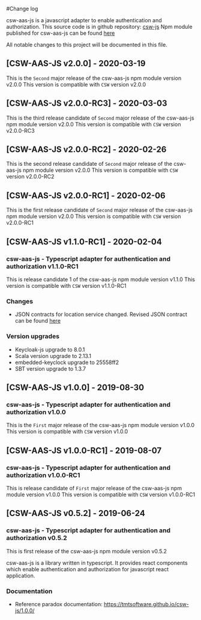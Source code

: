 #Change log

csw-aas-js is a javascript adapter to enable authentication and authorization. 
This source code is in github repository: [csw-js](https://github.com/tmtsoftware/csw-js)
Npm module published for csw-aas-js can be found [here](https://www.npmjs.com/package/csw-aas-js)

All notable changes to this project will be documented in this file.

## [CSW-AAS-JS v2.0.0] - 2020-03-19

This is the `Second` major release of the csw-aas-js npm module version v2.0.0
This version is compatible with `CSW` version v2.0.0

## [CSW-AAS-JS v2.0.0-RC3] - 2020-03-03

This is the third release candidate of `Second` major release of the csw-aas-js npm module version v2.0.0
This version is compatible with `CSW` version v2.0.0-RC3

## [CSW-AAS-JS v2.0.0-RC2] - 2020-02-26

This is the second release candidate of `Second` major release of the csw-aas-js npm module version v2.0.0
This version is compatible with `CSW` version v2.0.0-RC2

## [CSW-AAS-JS v2.0.0-RC1] - 2020-02-06

This is the first release candidate of `Second` major release of the csw-aas-js npm module version v2.0.0
This version is compatible with `CSW` version v2.0.0-RC1

## [CSW-AAS-JS v1.1.0-RC1] - 2020-02-04

### csw-aas-js - Typescript adapter for authentication and authorization v1.1.0-RC1
This is release candidate 1 of the csw-aas-js npm module version v1.1.0
This version is compatible with `CSW` version v1.1.0-RC1

### Changes
- JSON contracts for location service changed. 
Revised JSON contract can be found [here](https://github.com/tmtsoftware/tmtsoftware.github.io/tree/master/csw/1.1.0-RC1/contracts/location-service)

### Version upgrades
- Keycloak-js upgrade to 8.0.1
- Scala version upgrade to 2.13.1
- embedded-keyclock upgrade to 25558ff2
- SBT version upgrade to 1.3.7


## [CSW-AAS-JS v1.0.0] - 2019-08-30

### csw-aas-js - Typescript adapter for authentication and authorization v1.0.0
This is the `First` major release of the csw-aas-js npm module version v1.0.0
This version is compatible with `CSW` version v1.0.0

## [CSW-AAS-JS v1.0.0-RC1] - 2019-08-07

### csw-aas-js - Typescript adapter for authentication and authorization v1.0.0-RC1
This is release candidate of `First` major release of the csw-aas-js npm module version v1.0.0
This version is compatible with `CSW` version v1.0.0-RC1
 
## [CSW-AAS-JS v0.5.2] - 2019-06-24

### csw-aas-js - Typescript adapter for authentication and authorization v0.5.2

This is first release of the csw-aas-js npm module version v0.5.2 

csw-aas-js is a library written in typescript. It provides react components which enable
authentication and authorization for javascript react application.

### Documentation
- Reference paradox documentation: https://tmtsoftware.github.io/csw-js/1.0.0/
